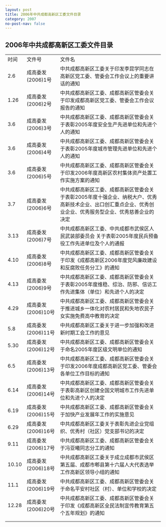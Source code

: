 ```yaml
---
layout: post
title: 2006年中共成都高新区工委文件目录
category: 2007
no-post-nav: false
---
```


## 2006年中共成都高新区工委文件目录

<table>
   <tr>
      <td>时间</td>
      <td>文件号</td>
      <td>文件名</td>
   </tr>
   <tr>
      <td>2.6</td>
      <td>成高委发(2006)1号</td>
      <td>中共成都高新区工委关于印发李昆学同志在高新区党工委、管委会工作会议上的重要讲话的通知</td>
   </tr>
   <tr>
      <td>1.26</td>
      <td>成高委发(2006)2号</td>
      <td>中共成都高新区工委、成都高新区管委会关于印发成都高新区党工委、管委会工作会议报告的通知</td>
   </tr>
   <tr>
      <td>3.6</td>
      <td>成高委发(2006)3号</td>
      <td>中共成都高新区工委、成都高新区管委会关于表彰2005年度安全生产先进单位和先进个人的通知</td>
   </tr>
   <tr>
      <td>3.6</td>
      <td>成高委发(2006)4号</td>
      <td>中共成都高新区工委、成都高新区管委会关于表彰2005年度城市管理先进单位和先进个人的通知</td>
   </tr>
   <tr>
      <td>3.6</td>
      <td>成高委发(2006)5号</td>
      <td>中共成都高新区工委、成都高新区管委会关于印发2006年度高新区农村集体资产处置工作实施方案的通知</td>
   </tr>
   <tr>
      <td>3.7</td>
      <td>成高委发(2006)6号</td>
      <td>中共成都高新区工委、成都高新区管委会关于表彰2005年度十强企业、纳税大户、优秀高新技术企业、出口创汇重点企业、优秀创业企业、优秀服务型企业、优秀慈善企业的决定</td>
   </tr>
   <tr>
      <td>3.13</td>
      <td>成高委发(2006)7号</td>
      <td>中共成都高新区工委、中共成都市武侯区人民武装部委员会 关于表彰2005年度民兵预备役工作先进单位及个人的通报</td>
   </tr>
   <tr>
      <td>4.10</td>
      <td>成高委发(2006)8号</td>
      <td>中共成都高新区工委、成都高新区管委会关于印发《成都高新区2006年度党风廉政建设和反腐败任务分工》的通知</td>
   </tr>
   <tr>
      <td>4.13</td>
      <td>成高委发(2006)9号</td>
      <td>中共成都高新区工委、成都高新区管委会关于表彰2005年度维稳、综治、防邪、信访工作先进集体（单位）和先进个人的决定</td>
   </tr>
   <tr>
      <td>4.29</td>
      <td>成高委发(2006)10号</td>
      <td>中共成都高新区工委、成都高新区管委会关于推进城乡一体化对农村居民和失地农民子女实施免费高中教育的决定　</td>
   </tr>
   <tr>
      <td>5.8</td>
      <td>成高委发(2006)11号</td>
      <td>中共成都高新区工委关于进一步加强和改进新时期工会工作的意见</td>
   </tr>
   <tr>
      <td>5.30</td>
      <td>成高委发(2006)12号</td>
      <td>中共成都高新区工委、成都高新区管委会关于命名2005年度区级文明单位的通知</td>
   </tr>
   <tr>
      <td>6.5</td>
      <td>成高委发(2006)13号</td>
      <td>中共成都高新区工委、成都高新区管委会关于印发2006年度成都高新区党工委、管委会各单位工作目标的通知</td>
   </tr>
   <tr>
      <td>6.14</td>
      <td>成高委发(2006)14号</td>
      <td>中共成都高新区工委、成都高新区管委会关于表彰高新区创建全国文明城市工作先进单位和先进个人的决定</td>
   </tr>
   <tr>
      <td>6.19</td>
      <td>成高委发(2006)15号</td>
      <td>中共成都高新区工委、成都高新区管委会关于加快产业发展年工作的实施意见</td>
   </tr>
   <tr>
      <td>6.29</td>
      <td>成高委发(2006)16号</td>
      <td>中共成都高新区工委关于表彰先进企业党组织、优秀村（社区）党支部书记的决定</td>
   </tr>
   <tr>
      <td>9.11</td>
      <td>成高委发(2006)17号</td>
      <td>中共成都高新区工委、成都高新区管委会关于冯亚曦同志分工的通知</td>
   </tr>
   <tr>
      <td>10.10</td>
      <td>成高委发(2006)18号</td>
      <td>中共成都高新区工委关于成立成都市武侯区第五届、成都市郫县第十六届人大代表选举工作高新区领导小组的通知</td>
   </tr>
   <tr>
      <td>11.1</td>
      <td>成高委发(2006)19号</td>
      <td>中共成都高新区工委、成都高新区管委会关于命名平安村社区（村）、单位和学校的决定</td>
   </tr>
   <tr>
      <td>12.28</td>
      <td>成高委发(2006)20号</td>
      <td>中共成都高新区工委、成都高新区管委会关于印发《成都高新区全民法制宣传教育第五个五年规划》的通知</td>
   </tr>
   <tr>
      <td></td>
   </tr>
   <tr>
      <td></td>
   </tr>
</table>